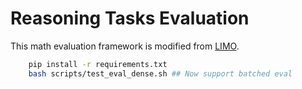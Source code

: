 # Reasoning Tasks Evaluation


This math evaluation framework is modified from [LIMO](https://github.com/GAIR-NLP/LIMO/blob/main/eval). 

```bash
    pip install -r requirements.txt
    bash scripts/test_eval_dense.sh ## Now support batched eval
```
